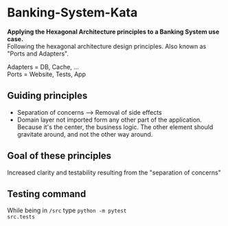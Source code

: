 # Banking-System-Kata
<b>Applying the Hexagonal Architecture principles to a Banking System use case.</b><br>
Following the hexagonal architecture design principles. Also known as "Ports and Adapters".

Adapters = DB, Cache, ... <br>
Ports = Website, Tests, App



## Guiding principles

<ul>
<li> Separation of concerns --> Removal of side effects
<li> Domain layer not imported form any other part of the application. Because it's the center, the business logic. The other element should gravitate around, and not the other way around.
</ul>

## Goal of these principles

Increased clarity and testability resulting from the "separation of concerns"

 
 ## Testing command
 While being in <code>/src</code> type <code>python -m pytest src.tests</code>